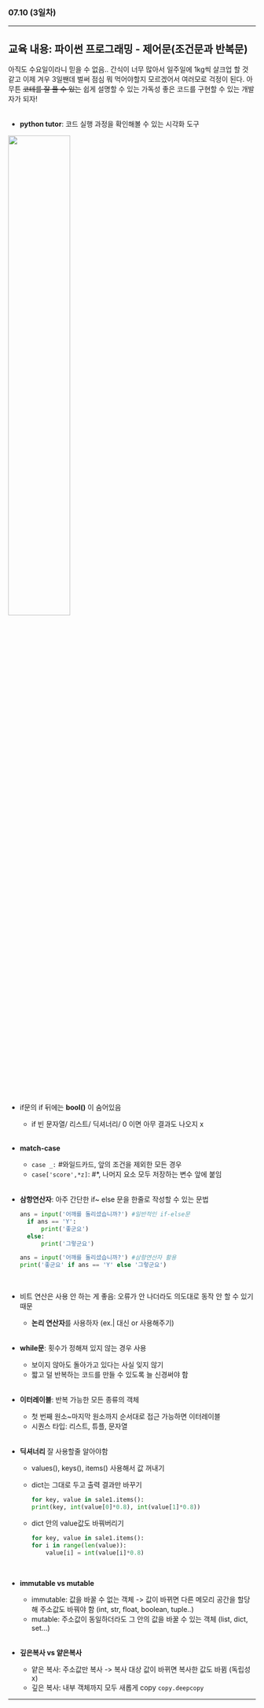 
###  07.10 (3일차)
---
교육 내용: 파이썬 프로그래밍 - 제어문(조건문과 반복문)
---
아직도 수요일이라니 믿을 수 없음.. 간식이 너무 많아서 일주일에 1kg씩 살크업 할 것 같고 이제 겨우 3일짼데 벌써 점심 뭐 먹어야할지 모르겠어서 여러모로 걱정이 된다. 아무튼 ~~코테를 잘 풀 수 있는~~ 쉽게 설명할 수 있는 가독성 좋은 코드를 구현할 수 있는 개발자가 되자! <br><br>

- **python tutor**: 코드 실행 과정을 확인해볼 수 있는 시각화 도구
<img src="https://github.com/NopeSieun/WooriFISA_03/assets/83575791/755cf8bc-9300-4cef-baf8-55891cb7242d" width="50%" height="50%">

- if문의 if 뒤에는 **bool()** 이 숨어있음
  - if 빈 문자열/ 리스트/ 딕셔너리/ 0 이면 아무 결과도 나오지 x<br><br>
-  **match-case**
    - `case _:` #와일드카드, 앞의 조건을 제외한 모든 경우
    - `case['score',*z]`: #*, 나머지 요소 모두 저장하는 변수 앞에 붙임 <br><br>
- **삼항연산자**: 아주 간단한 if~ else 문을 한줄로 작성할 수 있는 문법
  ```python
  ans = input('어깨를 돌리셨습니까?') #일반적인 if-else문
    if ans == 'Y':
        print('좋군요')
    else:
        print('그렇군요')
  ```
    
    ```python
    ans = input('어깨를 돌리셨습니까?') #삼항연산자 활용
    print('좋군요' if ans == 'Y' else '그렇군요')
    ```
    <br>
- 비트 연산은 사용 안 하는 게 좋음: 오류가 안 나더라도 의도대로 동작 안 할 수 있기 때문
  - **논리 연산자**를 사용하자 (ex.| 대신 or 사용해주기)<br><br>
- **while문**: 횟수가 정해져 있지 않는 경우 사용 
    - 보이지 않아도 돌아가고 있다는 사실 잊지 않기
    - 짧고 덜 반복하는 코드를 만들 수 있도록 늘 신경써야 함<br><br>
- **이터레이블**: 반복 가능한 모든 종류의 객체
  - 첫 번째 원소~마지막 원소까지 순서대로 접근 가능하면 이터레이블
  - 시퀀스 타입: 리스트, 튜플, 문자열 <br><br>
- **딕셔너리** 잘 사용할줄 알아야함
  - values(), keys(), items() 사용해서 값 꺼내기
  - dict는 그대로 두고 출력 결과만 바꾸기<br>
    ```python
    for key, value in sale1.items():
    print(key, int(value[0]*0.8), int(value[1]*0.8))
    ```
  
  - dict 안의 value값도 바꿔버리기<br>
  
    ```python
    for key, value in sale1.items():
    for i in range(len(value)):
        value[i] = int(value[i]*0.8)
    ```
    <br>
- **immutable vs mutable**
  - immutable: 값을 바꿀 수 없는 객체 -> 값이 바뀌면 다른 메모리 공간을 할당해 주소값도 바꿔야 함
    (int, str, float, boolean, tuple..)
  - mutable: 주소값이 동일하더라도 그 안의 값을 바꿀 수 있는 객체
    (list, dict, set...)<br><br>
- **깊은복사 vs 얕은복사**
  - 얕은 복사: 주소값만 복사 -> 복사 대상 값이 바뀌면 복사한 값도 바뀜 (독립성 x)
  - 깊은 복사: 내부 객체까지 모두 새롭게 copy `copy.deepcopy`
***

